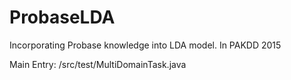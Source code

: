 # ProbaseLDA
Incorporating Probase knowledge into LDA model. In PAKDD 2015

Main Entry: /src/test/MultiDomainTask.java
